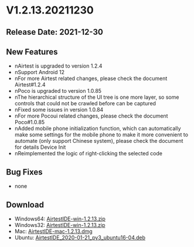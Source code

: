 # V1.2.13.20211230
## Release Date: 2021-12-30

## New Features
- nAirtest is upgraded to version 1.2.4
- nSupport Android 12
- nFor more Airtest related changes, please check the document Airtest#1.2.4
- nPoco is upgraded to version 1.0.85
- nThe hierarchical structure of the UI tree is one more layer, so some controls that could not be crawled before can be captured
- nFixed some issues in version 1.0.84
- nFor more Pocoui related changes, please check the document Poco#1.0.85
- nAdded mobile phone initialization function, which can automatically make some settings for the mobile phone to make it more convenient to automate (only support Chinese system), please check the document for details Device Init
- nReimplemented the logic of right-clicking the selected code

## Bug Fixes
- none

## Download
- Windows64: [AirtestIDE-win-1.2.13.zip](https://airtestproject.s3.netease.com/downloads/AirtestIDE/win64/AirtestIDE-win-1.2.13.zip)
- Windows32: [AirtestIDE-win-1.2.13.zip](https://airtestproject.s3.netease.com/downloads/AirtestIDE/win32/AirtestIDE-win-1.2.13.zip)
- Mac: [AirtestIDE-mac-1.2.13.dmg](https://airtestproject.s3.netease.com/downloads/AirtestIDE/mac/AirtestIDE-mac-1.2.13.dmg)
- Ubuntu: [AirtestIDE_2020-01-21_py3_ubuntu16-04.deb](https://airtestproject.s3.netease.com/downloads/AirtestIDE/AirtestIDE_2020-01-21_py3_ubuntu16-04.deb)